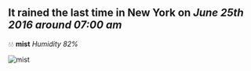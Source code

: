 ## It rained the last time in New York on *June 25th 2016 around 07:00 am*
💧💧  **mist** *Humidity 82%*

![mist](http://openweathermap.org/img/w/50d.png)
